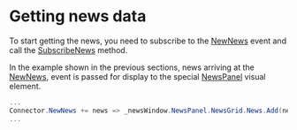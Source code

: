 # Getting news data

To start getting the news, you need to subscribe to the [NewNews](../api/StockSharp.Algo.Connector.NewNews.html) event and call the [SubscribeNews](../api/StockSharp.Algo.Connector.SubscribeNews.html) method.

In the example shown in the previous sections, news arriving at the [NewNews](../api/StockSharp.Algo.Connector.NewNews.html), event is passed for display to the special [NewsPanel](../api/StockSharp.Xaml.NewsPanel.html) visual element.

```cs
...
Connector.NewNews += news => _newsWindow.NewsPanel.NewsGrid.News.Add(news);
...
							
```

